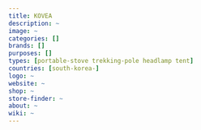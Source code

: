 ```yaml
---
title: KOVEA
description: ~
image: ~
categories: []
brands: []
purposes: []
types: [portable-stove trekking-pole headlamp tent]
countries: [south-korea-]
logo: ~
website: ~
shop: ~
store-finder: ~
about: ~
wiki: ~
---
```

